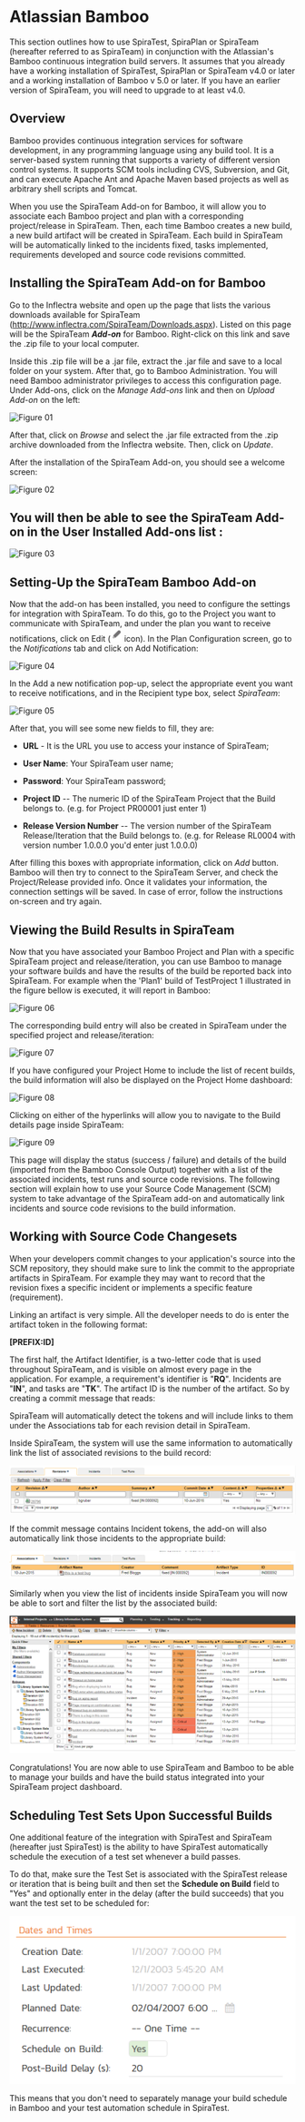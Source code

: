 # Atlassian Bamboo

This section outlines how to use SpiraTest, SpiraPlan or SpiraTeam
(hereafter referred to as SpiraTeam) in conjunction with the Atlassian's
Bamboo continuous integration build servers. It assumes that you already
have a working installation of SpiraTest, SpiraPlan or SpiraTeam v4.0 or
later and a working installation of Bamboo v 5.0 or later. If you have
an earlier version of SpiraTeam, you will need to upgrade to at least
v4.0.

## Overview

Bamboo provides continuous integration services for software
development, in any programming language using any build tool. It is a
server-based system running that supports a variety of different version
control systems. It supports SCM tools including CVS, Subversion, and
Git, and can execute Apache Ant and Apache Maven based projects as well
as arbitrary shell scripts and Tomcat.

When you use the SpiraTeam Add-on for Bamboo, it will allow you to associate each Bamboo project and plan with a corresponding project/release in SpiraTeam. Then, each time Bamboo creates a new build, a new build artifact will be created in SpiraTeam. Each build in SpiraTeam will be automatically linked to the incidents fixed, tasks implemented, requirements developed and source code revisions committed.

## Installing the SpiraTeam Add-on for Bamboo 

Go to the Inflectra website and open up the page that lists the various
downloads available for SpiraTeam
(<http://www.inflectra.com/SpiraTeam/Downloads.aspx>). Listed on this
page will be the SpiraTeam ***Add-on*** for Bamboo. Right-click on this
link and save the .zip file to your local computer.

Inside this .zip file will be a .jar file, extract the .jar file and
save to a local folder on your system. After that, go to Bamboo
Administration. You will need Bamboo administrator privileges to access
this configuration page. Under Add-ons, click on the *Manage Add-ons*
link and then on *Upload Add-on* on the left:

![Figure
01](img/Atlassian_Bamboo_33.jpeg)




After that, click on *Browse* and select the .jar file extracted from
the .zip archive downloaded from the Inflectra website. Then, click on
*Update*.

After the installation of the SpiraTeam Add-on, you should see a welcome
screen:

![Figure
02](img/Atlassian_Bamboo_34.jpeg)




## You will then be able to see the SpiraTeam Add-on in the User Installed Add-ons list :

![Figure
03](img/Atlassian_Bamboo_35.jpeg)




## 

## Setting-Up the SpiraTeam Bamboo Add-on

Now that the add-on has been installed, you need to configure the
settings for integration with SpiraTeam. To do this, go to the Project
you want to communicate with SpiraTeam, and under the plan you want to
receive notifications, click on Edit
(![](img/Atlassian_Bamboo_36.png) icon). In the Plan Configuration screen,
go to the *Notifications* tab and click on Add Notification:

![Figure
04](img/Atlassian_Bamboo_37.jpeg)




In the Add a new notification pop-up, select the appropriate event you
want to receive notifications, and in the Recipient type box, select
*SpiraTeam*:

![Figure
05](img/Atlassian_Bamboo_38.jpeg)




After that, you will see some new fields to fill, they are:

-   **URL** - It is the URL you use to access your instance of
SpiraTeam;

-   **User Name**: Your SpiraTeam user name;

-   **Password**: Your SpiraTeam password;

-   **Project ID** -- The numeric ID of the SpiraTeam Project that the
Build belongs to. (e.g. for Project PR00001 just enter 1)

-   **Release Version Number** -- The version number of the SpiraTeam
Release/Iteration that the Build belongs to. (e.g. for Release
RL0004 with version number 1.0.0.0 you\'d enter just 1.0.0.0)

After filling this boxes with appropriate information, click on *Add*
button. Bamboo will then try to connect to the SpiraTeam Server, and
check the Project/Release provided info. Once it validates your
information, the connection settings will be saved. In case of error,
follow the instructions on-screen and try again.

## Viewing the Build Results in SpiraTeam

Now that you have associated your Bamboo Project and Plan with a
specific SpiraTeam project and release/iteration, you can use Bamboo to
manage your software builds and have the results of the build be
reported back into SpiraTeam. For example when the 'Plan1' build of
TestProject 1 illustrated in the figure bellow is executed, it will
report in Bamboo:

![Figure
06](img/Atlassian_Bamboo_39.jpeg)




The corresponding build entry will also be created in SpiraTeam under
the specified project and release/iteration:

![Figure
07](img/Atlassian_Bamboo_40.jpeg)




If you have configured your Project Home to include the list of recent
builds, the build information will also be displayed on the Project Home
dashboard:

![Figure
08](img/Atlassian_Bamboo_41.jpeg)




Clicking on either of the hyperlinks will allow you to navigate to the
Build details page inside SpiraTeam:

![Figure
09](img/Atlassian_Bamboo_42.jpeg)




This page will display the status (success / failure) and details of the
build (imported from the Bamboo Console Output) together with a list of
the associated incidents, test runs and source code revisions. The
following section will explain how to use your Source Code Management
(SCM) system to take advantage of the SpiraTeam add-on and automatically
link incidents and source code revisions to the build information.

## Working with Source Code Changesets

When your developers commit changes to your application's source into
the SCM repository, they should make sure to link the commit to the
appropriate artifacts in SpiraTeam. For example they may want to record
that the revision fixes a specific incident or implements a specific
feature (requirement).

Linking an artifact is very simple. All the developer needs to do is
enter the artifact token in the following format:

**\[PREFIX:ID\]**

The first half, the Artifact Identifier, is a two-letter code that is
used throughout SpiraTeam, and is visible on almost every page in the
application. For example, a requirement's identifier is "**RQ**".
Incidents are "**IN**", and tasks are "**TK**". The artifact ID is the
number of the artifact. So by creating a commit message that reads:

SpiraTeam will automatically detect the tokens and will include links to
them under the Associations tab for each revision detail in SpiraTeam.

Inside SpiraTeam, the system will use the same information to
automatically link the list of associated revisions to the build record:

![](img/Atlassian_Bamboo_30.png)




If the commit message contains Incident tokens, the add-on will also
automatically link those incidents to the appropriate build:

![](img/Atlassian_Bamboo_31.png)




Similarly when you view the list of incidents inside SpiraTeam you will
now be able to sort and filter the list by the associated build:

![](img/Atlassian_Bamboo_32.png)




Congratulations! You are now able to use SpiraTeam and Bamboo to be able
to manage your builds and have the build status integrated into your
SpiraTeam project dashboard.

## Scheduling Test Sets Upon Successful Builds

One additional feature of the integration with SpiraTest and SpiraTeam
(hereafter just SpiraTest) is the ability to have SpiraTest
automatically schedule the execution of a test set whenever a build
passes.

To do that, make sure the Test Set is associated with the SpiraTest
release or iteration that is being built and then set the **Schedule on
Build** field to "Yes" and optionally enter in the delay (after the
build succeeds) that you want the test set to be scheduled for:

![](img/Atlassian_Bamboo_19.png)




This means that you don't need to separately manage your build schedule
in Bamboo and your test automation schedule in SpiraTest.

